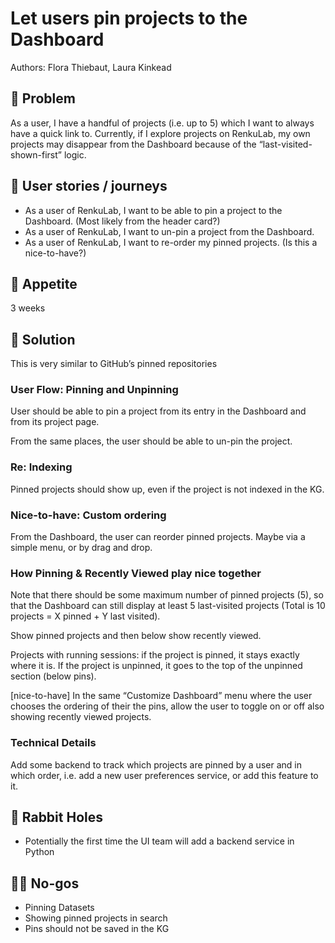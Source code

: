 # Let users pin projects to the Dashboard

Authors: Flora Thiebaut, Laura Kinkead

## 🤔 Problem

As a user, I have a handful of projects (i.e. up to 5) which I want to always have a quick link to. Currently, if I explore projects on RenkuLab, my own projects may disappear from the Dashboard because of the “last-visited-shown-first” logic.

## 🚞 User stories / journeys

- As a user of RenkuLab, I want to be able to pin a project to the Dashboard. (Most likely from the header card?)
- As a user of RenkuLab, I want to un-pin a project from the Dashboard.
- As a user of RenkuLab, I want to re-order my pinned projects. (Is this a nice-to-have?)

## 🍴 Appetite

3 weeks

## 🎯 Solution

This is very similar to GitHub’s pinned repositories

### User Flow: Pinning and Unpinning

User should be able to pin a project from its entry in the Dashboard and from its project page.

From the same places, the user should be able to un-pin the project.

### Re: Indexing

Pinned projects should show up, even if the project is not indexed in the KG.

### Nice-to-have: Custom ordering

From the Dashboard, the user can reorder pinned projects. Maybe via a simple menu, or by drag and drop.

### How Pinning & Recently Viewed play nice together

Note that there should be some maximum number of pinned projects (5), so that the Dashboard can still display at least 5 last-visited projects (Total is 10 projects = X pinned + Y last visited).

Show pinned projects and then below show recently viewed.

Projects with running sessions: if the project is pinned, it stays exactly where it is. If the project is unpinned, it goes to the top of the unpinned section (below pins).

[nice-to-have] In the same “Customize Dashboard” menu where the user chooses the ordering of their the pins, allow the user to toggle on or off also showing recently viewed projects.

### Technical Details

Add some backend to track which projects are pinned by a user and in which order, i.e. add a new user preferences service, or add this feature to it.

## 🐰 Rabbit Holes

- Potentially the first time the UI team will add a backend service in Python

## 🙅‍♀️ No-gos

- Pinning Datasets
- Showing pinned projects in search
- Pins should not be saved in the KG
